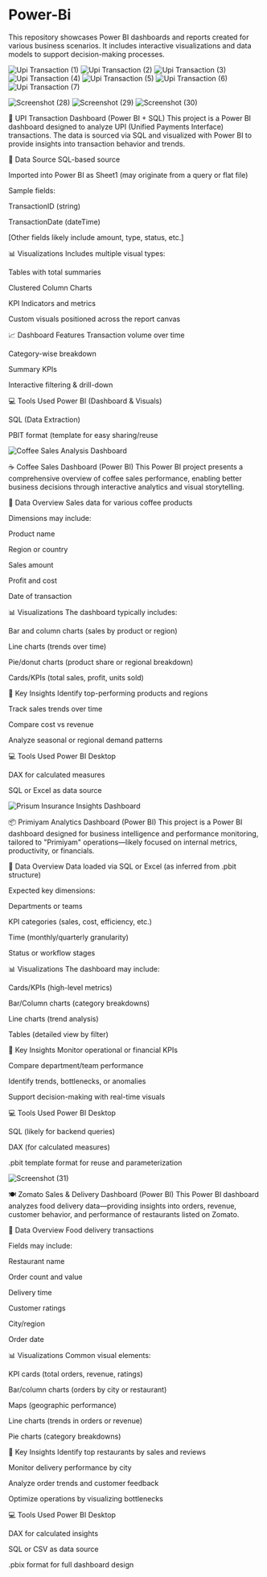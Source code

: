 # Power-Bi
This repository showcases Power BI dashboards and reports created for various business scenarios. It includes interactive visualizations and data models to support decision-making processes.


![Upi Transaction  (1)](https://github.com/user-attachments/assets/e6dff940-c9ba-4ce0-8275-f30457e7ab28)
![Upi Transaction  (2)](https://github.com/user-attachments/assets/4496496a-6428-4fe0-83ee-30f058904373)
![Upi Transaction  (3)](https://github.com/user-attachments/assets/7c63be88-18c9-4c1d-8e5c-6a489049a758)
![Upi Transaction  (4)](https://github.com/user-attachments/assets/8401868a-a8ca-42c0-98d5-ab234bea3c4c)
![Upi Transaction  (5)](https://github.com/user-attachments/assets/9f0f8de5-684e-42f5-8fd3-7acd0a9b492e)
![Upi Transaction  (6)](https://github.com/user-attachments/assets/99a7da33-16d9-4eed-ba39-e70aedf13f73)
![Upi Transaction  (7)](https://github.com/user-attachments/assets/ee5af1a9-4ec7-4d14-866a-9fb8ae166d55)

![Screenshot (28)](https://github.com/user-attachments/assets/d94ec91e-bd85-4ab9-8f20-57659fca7932)
![Screenshot (29)](https://github.com/user-attachments/assets/1fd2ed6b-446f-4b26-a6ec-f2759c27c33f)
![Screenshot (30)](https://github.com/user-attachments/assets/f51ce9f9-2b03-40bb-a6a5-dab79ae49aae)



🧾 UPI Transaction Dashboard (Power BI + SQL)
This project is a Power BI dashboard designed to analyze UPI (Unified Payments Interface) transactions. The data is sourced via SQL and visualized with Power BI to provide insights into transaction behavior and trends.

🔗 Data Source
SQL-based source

Imported into Power BI as Sheet1 (may originate from a query or flat file)

Sample fields:

TransactionID (string)

TransactionDate (dateTime)

[Other fields likely include amount, type, status, etc.]

📊 Visualizations
Includes multiple visual types:

Tables with total summaries

Clustered Column Charts

KPI Indicators and metrics

Custom visuals positioned across the report canvas

📈 Dashboard Features
Transaction volume over time

Category-wise breakdown

Summary KPIs

Interactive filtering & drill-down

💻 Tools Used
Power BI (Dashboard & Visuals)

SQL (Data Extraction)

PBIT format (template for easy sharing/reuse


![Coffee Sales Analysis Dashboard](https://github.com/user-attachments/assets/255fbab6-5741-4342-9e65-23a93dcb51cd)


☕ Coffee Sales Dashboard (Power BI)
This Power BI project presents a comprehensive overview of coffee sales performance, enabling better business decisions through interactive analytics and visual storytelling.

📂 Data Overview
Sales data for various coffee products

Dimensions may include:

Product name

Region or country

Sales amount

Profit and cost

Date of transaction

📊 Visualizations
The dashboard typically includes:

Bar and column charts (sales by product or region)

Line charts (trends over time)

Pie/donut charts (product share or regional breakdown)

Cards/KPIs (total sales, profit, units sold)

🧠 Key Insights
Identify top-performing products and regions

Track sales trends over time

Compare cost vs revenue

Analyze seasonal or regional demand patterns

💻 Tools Used
Power BI Desktop

DAX for calculated measures

SQL or Excel as data source


![Prisum Insurance Insights Dashboard](https://github.com/user-attachments/assets/e4bad8f6-5ddf-4ce7-9d7a-5013266e5221)

📦 Primiyam Analytics Dashboard (Power BI)
This project is a Power BI dashboard designed for business intelligence and performance monitoring, tailored to "Primiyam" operations—likely focused on internal metrics, productivity, or financials.

📂 Data Overview
Data loaded via SQL or Excel (as inferred from .pbit structure)

Expected key dimensions:

Departments or teams

KPI categories (sales, cost, efficiency, etc.)

Time (monthly/quarterly granularity)

Status or workflow stages

📊 Visualizations
The dashboard may include:

Cards/KPIs (high-level metrics)

Bar/Column charts (category breakdowns)

Line charts (trend analysis)

Tables (detailed view by filter)

🧠 Key Insights
Monitor operational or financial KPIs

Compare department/team performance

Identify trends, bottlenecks, or anomalies

Support decision-making with real-time visuals

💻 Tools Used
Power BI Desktop

SQL (likely for backend queries)

DAX (for calculated measures)

.pbit template format for reuse and parameterization

![Screenshot (31)](https://github.com/user-attachments/assets/87cc9426-2358-4dd1-bd55-4655cc97302a)


🍽️ Zomato Sales & Delivery Dashboard (Power BI)
This Power BI dashboard analyzes food delivery data—providing insights into orders, revenue, customer behavior, and performance of restaurants listed on Zomato.

📂 Data Overview
Food delivery transactions

Fields may include:

Restaurant name

Order count and value

Delivery time

Customer ratings

City/region

Order date

📊 Visualizations
Common visual elements:

KPI cards (total orders, revenue, ratings)

Bar/column charts (orders by city or restaurant)

Maps (geographic performance)

Line charts (trends in orders or revenue)

Pie charts (category breakdowns)

🧠 Key Insights
Identify top restaurants by sales and reviews

Monitor delivery performance by city

Analyze order trends and customer feedback

Optimize operations by visualizing bottlenecks

💻 Tools Used
Power BI Desktop

DAX for calculated insights

SQL or CSV as data source

.pbix format for full dashboard design

